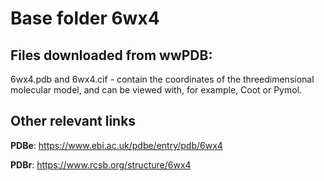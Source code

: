 # Base folder 6wx4

## Files downloaded from wwPDB:

6wx4.pdb and 6wx4.cif - contain the coordinates of the threedimensional molecular model, and can be viewed with, for example, Coot or Pymol.



## Other relevant links 
**PDBe**:  https://www.ebi.ac.uk/pdbe/entry/pdb/6wx4
 
**PDBr**: https://www.rcsb.org/structure/6wx4 
